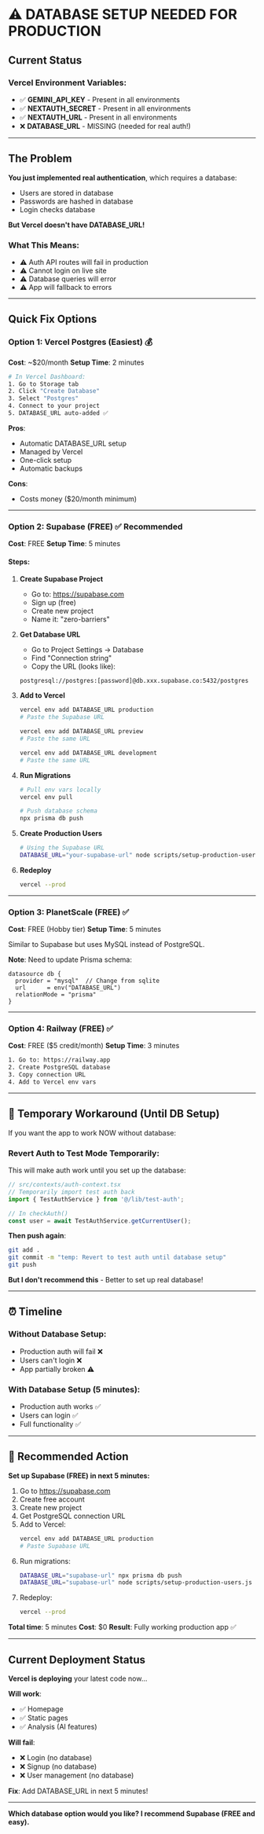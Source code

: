 # ⚠️ DATABASE SETUP NEEDED FOR PRODUCTION

## Current Status

### Vercel Environment Variables:
- ✅ **GEMINI_API_KEY** - Present in all environments
- ✅ **NEXTAUTH_SECRET** - Present in all environments
- ✅ **NEXTAUTH_URL** - Present in all environments
- ❌ **DATABASE_URL** - MISSING (needed for real auth!)

---

## The Problem

**You just implemented real authentication**, which requires a database:
- Users are stored in database
- Passwords are hashed in database
- Login checks database

**But Vercel doesn't have DATABASE_URL!**

### What This Means:
- ⚠️ Auth API routes will fail in production
- ⚠️ Cannot login on live site
- ⚠️ Database queries will error
- ⚠️ App will fallback to errors

---

## Quick Fix Options

### Option 1: Vercel Postgres (Easiest) 💰

**Cost**: ~$20/month
**Setup Time**: 2 minutes

```bash
# In Vercel Dashboard:
1. Go to Storage tab
2. Click "Create Database"
3. Select "Postgres"
4. Connect to your project
5. DATABASE_URL auto-added ✅
```

**Pros**:
- Automatic DATABASE_URL setup
- Managed by Vercel
- One-click setup
- Automatic backups

**Cons**:
- Costs money ($20/month minimum)

---

### Option 2: Supabase (FREE) ✅ Recommended

**Cost**: FREE
**Setup Time**: 5 minutes

#### Steps:

1. **Create Supabase Project**
   - Go to: https://supabase.com
   - Sign up (free)
   - Create new project
   - Name it: "zero-barriers"

2. **Get Database URL**
   - Go to Project Settings → Database
   - Find "Connection string"
   - Copy the URL (looks like):
   ```
   postgresql://postgres:[password]@db.xxx.supabase.co:5432/postgres
   ```

3. **Add to Vercel**
   ```bash
   vercel env add DATABASE_URL production
   # Paste the Supabase URL

   vercel env add DATABASE_URL preview
   # Paste the same URL

   vercel env add DATABASE_URL development
   # Paste the same URL
   ```

4. **Run Migrations**
   ```bash
   # Pull env vars locally
   vercel env pull

   # Push database schema
   npx prisma db push
   ```

5. **Create Production Users**
   ```bash
   # Using the Supabase URL
   DATABASE_URL="your-supabase-url" node scripts/setup-production-users.js
   ```

6. **Redeploy**
   ```bash
   vercel --prod
   ```

---

### Option 3: PlanetScale (FREE) ✅

**Cost**: FREE (Hobby tier)
**Setup Time**: 5 minutes

Similar to Supabase but uses MySQL instead of PostgreSQL.

**Note**: Need to update Prisma schema:
```prisma
datasource db {
  provider = "mysql"  // Change from sqlite
  url      = env("DATABASE_URL")
  relationMode = "prisma"
}
```

---

### Option 4: Railway (FREE) ✅

**Cost**: FREE ($5 credit/month)
**Setup Time**: 3 minutes

```bash
1. Go to: https://railway.app
2. Create PostgreSQL database
3. Copy connection URL
4. Add to Vercel env vars
```

---

## 🚨 Temporary Workaround (Until DB Setup)

If you want the app to work NOW without database:

### Revert Auth to Test Mode Temporarily:

This will make auth work until you set up the database:

```typescript
// src/contexts/auth-context.tsx
// Temporarily import test auth back
import { TestAuthService } from '@/lib/test-auth';

// In checkAuth()
const user = await TestAuthService.getCurrentUser();
```

**Then push again**:
```bash
git add .
git commit -m "temp: Revert to test auth until database setup"
git push
```

**But I don't recommend this** - Better to set up real database!

---

## ⏰ Timeline

### Without Database Setup:
- Production auth will fail ❌
- Users can't login ❌
- App partially broken ⚠️

### With Database Setup (5 minutes):
- Production auth works ✅
- Users can login ✅
- Full functionality ✅

---

## 🎯 Recommended Action

**Set up Supabase (FREE) in next 5 minutes:**

1. Go to https://supabase.com
2. Create free account
3. Create new project
4. Get PostgreSQL connection URL
5. Add to Vercel:
   ```bash
   vercel env add DATABASE_URL production
   # Paste Supabase URL
   ```
6. Run migrations:
   ```bash
   DATABASE_URL="supabase-url" npx prisma db push
   DATABASE_URL="supabase-url" node scripts/setup-production-users.js
   ```
7. Redeploy:
   ```bash
   vercel --prod
   ```

**Total time**: 5 minutes
**Cost**: $0
**Result**: Fully working production app ✅

---

## Current Deployment Status

**Vercel is deploying** your latest code now...

**Will work**:
- ✅ Homepage
- ✅ Static pages
- ✅ Analysis (AI features)

**Will fail**:
- ❌ Login (no database)
- ❌ Signup (no database)
- ❌ User management (no database)

**Fix**: Add DATABASE_URL in next 5 minutes!

---

**Which database option would you like? I recommend Supabase (FREE and easy).**

